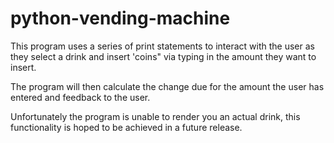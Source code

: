 # python-vending-machine
This program uses a series of print statements to interact with the user as they select a drink and insert 'coins" via typing in the amount they want to insert.

The program will then calculate the change due for the amount the user has entered and feedback to the user.

Unfortunately the program is unable to render you an actual drink, this functionality is hoped to be achieved in a future release.
